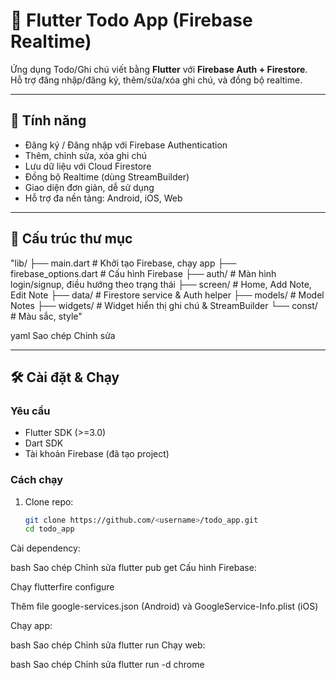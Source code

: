 # 📒 Flutter Todo App (Firebase Realtime)

Ứng dụng Todo/Ghi chú viết bằng **Flutter** với **Firebase Auth + Firestore**.  
Hỗ trợ đăng nhập/đăng ký, thêm/sửa/xóa ghi chú, và đồng bộ realtime.

---

## 🚀 Tính năng
- Đăng ký / Đăng nhập với Firebase Authentication
- Thêm, chỉnh sửa, xóa ghi chú
- Lưu dữ liệu với Cloud Firestore
- Đồng bộ Realtime (dùng StreamBuilder)
- Giao diện đơn giản, dễ sử dụng
- Hỗ trợ đa nền tảng: Android, iOS, Web

---

## 📂 Cấu trúc thư mục

"lib/
├── main.dart # Khởi tạo Firebase, chạy app
├── firebase_options.dart # Cấu hình Firebase
├── auth/ # Màn hình login/signup, điều hướng theo trạng thái
├── screen/ # Home, Add Note, Edit Note
├── data/ # Firestore service & Auth helper
├── models/ # Model Notes
├── widgets/ # Widget hiển thị ghi chú & StreamBuilder
└── const/ # Màu sắc, style"

yaml
Sao chép
Chỉnh sửa

---

## 🛠 Cài đặt & Chạy

### Yêu cầu
- Flutter SDK (>=3.0)
- Dart SDK
- Tài khoản Firebase (đã tạo project)

### Cách chạy
1. Clone repo:
   ```bash
   git clone https://github.com/<username>/todo_app.git
   cd todo_app
Cài dependency:

bash
Sao chép
Chỉnh sửa
flutter pub get
Cấu hình Firebase:

Chạy flutterfire configure

Thêm file google-services.json (Android) và GoogleService-Info.plist (iOS)

Chạy app:

bash
Sao chép
Chỉnh sửa
flutter run
Chạy web:

bash
Sao chép
Chỉnh sửa
flutter run -d chrome
